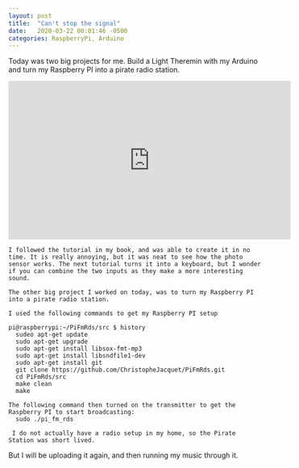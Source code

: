 ```yaml
---
layout: post
title:  "Can't stop the signal"
date:   2020-03-22 00:01:46 -0500
categories: RaspberryPi, Arduino
---
```

Today was two big projects for me.  Build a Light Theremin with my Arduino and turn my Raspberry PI into a pirate radio station.</p>
    <iframe width="560" height="315" src="https://www.youtube.com/embed/OJ99SFnLbqA" frameborder="0" allow="accelerometer; autoplay; encrypted-media; gyroscope; picture-in-picture" allowfullscreen></iframe>

    I followed the tutorial in my book, and was able to create it in no time. It is really annoying, but it was neat to see how the photo sensor works. The next tutorial turns it into a keyboard, but I wonder if you can combine the two inputs as they make a more interesting sound.

    The other big project I worked on today, was to turn my Raspberry PI into a pirate radio station. 

    I used the following commands to get my Raspberry PI setup

    pi@raspberrypi:~/PiFmRds/src $ history
      sudeo apt-get update
      sudo apt-get upgrade
      sudo apt-get install libsox-fmt-mp3 
      sudo apt-get install libsndfile1-dev 
      sudo apt-get install git 
      git clone https://github.com/ChristopheJacquet/PiFmRds.git 
      cd PiFmRds/src 
      make clean 
      make
 
    The following command then turned on the transmitter to get the Raspberry PI to start broadcasting: 
      sudo ./pi_fm_rds

     I do not actually have a radio setup in my home, so the Pirate Station was short lived.

 But I will be uploading it again, and then running my music through it.